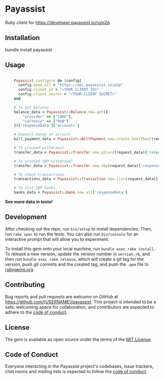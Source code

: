 # Payassist

Ruby client for https://developer.payassist.io/ru/p2p

## Installation

bundle install payassist

## Usage

```ruby

    Payassist.configure do |config|
      config.base_url = "https://api.payassist.io/p2p"
      config.client_id = "<YOUR CLIENT ID>"
      config.client_secret = "<YOUR CLIENT SECRET>"
    end

    # To get balance
    balance_data = Payassist::Balance.new.get({
        "provider" => ["CARD"],
        "currency" => ["RUB"]
    })['responseData']['accounts']

    # Deposit money on account
    bill_payment_data = Payassist::BillPayment.new.create_host2host(request_data)['responseData']

    # To proceed withdrawal
    transfer_data = Payassist::Transfer.new.p2card(request_data)['responseData']

    # To proceed SBP withdrawal
    transfer_data = Payassist::Transfer.new.sbp(request_data)['responseData']

    # To check transactions
    transactions_data = Payassist::Transaction.new.list(request_data)['responseData']

    # To list SBP banks
    banks_data = Payassist::Bank.new.all['responseData']

```
**See more data in tests!**

## Development

After checking out the repo, run `bin/setup` to install dependencies. Then, run `rake spec` to run the tests. You can also run `bin/console` for an interactive prompt that will allow you to experiment.

To install this gem onto your local machine, run `bundle exec rake install`. To release a new version, update the version number in `version.rb`, and then run `bundle exec rake release`, which will create a git tag for the version, push git commits and the created tag, and push the `.gem` file to [rubygems.org](https://rubygems.org).

## Contributing

Bug reports and pull requests are welcome on GitHub at https://github.com/[USERNAME]/payassist. This project is intended to be a safe, welcoming space for collaboration, and contributors are expected to adhere to the [code of conduct](https://github.com/[USERNAME]/payassist/blob/main/CODE_OF_CONDUCT.md).

## License

The gem is available as open source under the terms of the [MIT License](https://opensource.org/licenses/MIT).

## Code of Conduct

Everyone interacting in the Payassist project's codebases, issue trackers, chat rooms and mailing lists is expected to follow the [code of conduct](https://github.com/[USERNAME]/payassist/blob/main/CODE_OF_CONDUCT.md).
